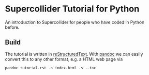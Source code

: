 # Supercollider Tutorial for Python

An introduction to Supercollider for people who have coded in Python before.

## Build

The tutorial is written in [reStructuredText](https://en.wikipedia.org/wiki/ReStructuredText).
With [pandoc](https://pandoc.org) we can easily convert this to any other format, e.g. a HTML web page via

```shell
pandoc tutorial.rst -o index.html -s --toc
```
